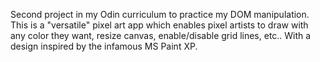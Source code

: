 Second project in my Odin curriculum to practice my DOM manipulation.
This is a "versatile" pixel art app which enables pixel artists to draw with any color they want,
resize canvas, enable/disable grid lines, etc.. With a design inspired by the infamous MS Paint XP.
